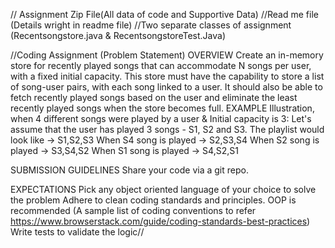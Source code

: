 // Assignment Zip File(All data of code and Supportive Data)
//Read me file (Details wright in readme file)
//Two separate classes of assignment (Recentsongstore.java & RecentsongstoreTest.Java) 

//Coding Assignment (Problem Statement)
OVERVIEW
Create an in-memory store for recently played songs that can accommodate N songs per user, with a fixed initial capacity. This store must have the capability to store a list of song-user pairs, with each song linked to a user. It should also be able to fetch recently played songs based on the user and eliminate the least recently played songs when the store becomes full.
EXAMPLE
Illustration, when 4 different songs were played by a user & Initial capacity is 3: 
Let's assume that the user has played 3 songs - S1, S2 and S3.
The playlist would look like -> S1,S2,S3
When S4 song is played -> S2,S3,S4 
When S2 song is played -> S3,S4,S2 
When S1 song is played -> S4,S2,S1

SUBMISSION GUIDELINES
Share your code via a git repo. 

EXPECTATIONS
Pick any object oriented language of your choice to solve the problem
Adhere to clean coding standards and principles. OOP is recommended (A sample list of coding conventions to refer https://www.browserstack.com/guide/coding-standards-best-practices)
Write tests to validate the logic//
